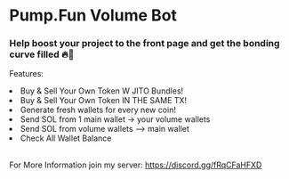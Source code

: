 # Pump.Fun Volume Bot

### Help boost your project to the front page and get the bonding curve filled 🔥🚀

Features:
<li>Buy & Sell Your Own Token W JITO Bundles!</li>
<li>Buy & Sell Your Own Token IN THE SAME TX!</li>
<li>Generate fresh wallets for every new coin!</li>
<li>Send SOL from 1 main wallet -> your volume wallets</li>
<li>Send SOL from volume wallets --> main wallet</li>
<li>Check All Wallet Balance</li>
<br>

For More Information join my server:
https://discord.gg/fRqCFaHFXD
